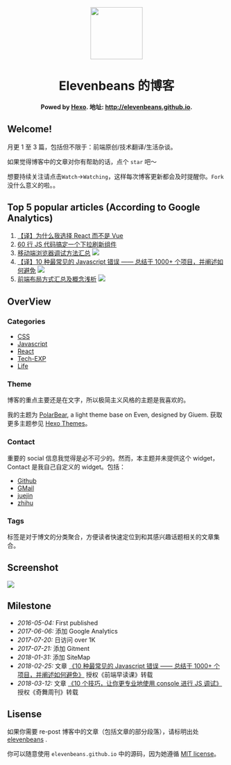 <div align="center">
<img width="120px" src="https://raw.githubusercontent.com/elevenBeans/Grocery/master/elevenbeans-black.png" />
</div>

<h1 align="center">Elevenbeans 的博客</h1>
<h4 align="center">Powed by <a href="https://hexo.io/">Hexo</a>. 地址: <a href="http://elevenbeans.github.io">http://elevenbeans.github.io</a>.
</h4>

## Welcome!

月更 1 至 3 篇，包括但不限于：前端原创/技术翻译/生活杂谈。

如果觉得博客中的文章对你有帮助的话，点个 `star` 吧～

想要持续关注请点击`Watch`->`Watching`，这样每次博客更新都会及时提醒你。`Fork` 没什么意义的啦。。

## **Top 5 popular articles** (According to Google Analytics)

1. [【译】为什么我选择 React 而不是 Vue](http://elevenbeans.github.io/2017/07/19/Why-React/)
2. [60 行 JS 代码搞定一个下拉刷新组件](http://elevenbeans.github.io/2017/09/19/pull-to-refresh/)
3. [移动端浏览器调试方法汇总](http://elevenbeans.github.io/2017/06/06/%E7%A7%BB%E5%8A%A8%E7%AB%AF%E6%B5%8F%E8%A7%88%E5%99%A8%E8%B0%83%E8%AF%95%E6%96%B9%E6%B3%95%E6%B1%87%E6%80%BB/) [![](https://badge.juejin.im/entry/5937c9c5a22b9d0058120b7d/likes.svg?style=flat-square)](https://juejin.im/entry/5937c9c5a22b9d0058120b7d/detail)
4. [【译】10 种最常见的 Javascript 错误 —— 总结于 1000+ 个项目，并阐述如何避免](http://elevenbeans.github.io/2018/02/05/top-10-javascript-errors/) [![](https://badge.juejin.im/entry/5a7917c96fb9a063435eba47/likes.svg?style=flat-square)](https://juejin.im/entry/5a7917c96fb9a063435eba47/detail)
5. [前端布局方式汇总及概念浅析](http://elevenbeans.github.io/2018/01/12/front-end-layout-methods/) [![](https://badge.juejin.im/entry/5a5c6ca151882573450181b9/likes.svg?style=flat-square)](https://juejin.im/entry/5a5c6ca151882573450181b9/detail)

## OverView

### Categories

+ [CSS](http://elevenbeans.github.io/categories/CSS/)
+ [Javascript](http://elevenbeans.github.io/categories/Javascript/)
+ [React](http://elevenbeans.github.io/categories/React/)
+ [Tech-EXP](http://elevenbeans.github.io/categories/Tech-EXP/)
+ [Life](http://elevenbeans.github.io/categories/Life/)

### Theme

博客的重点主要还是在文字，所以极简主义风格的主题是我喜欢的。

我的主题为 [PolarBear](https://github.com/frostfan/hexo-theme-polarbear), a light theme base on Even, designed by Giuem. 获取更多主题参见 [Hexo Themes](https://hexo.io/themes/)。

### Contact

重要的 social 信息我觉得是必不可少的。然而，本主题并未提供这个 widget，Contact 是我自己自定义的 widget。包括：

+ [Github](https://github.com/elevenbeans)
+ [GMail](mailto://elevenbeansf2e@gmail.com)
+ [juejin](https://juejin.im/user/587fce9361ff4b006522519e)
+ [zhihu](https://www.zhihu.com/people/shi-yike-dou-zi/activities)

### Tags

标签是对于博文的分类聚合，方便读者快速定位到和其感兴趣话题相关的文章集合。

## Screenshot

![](https://raw.githubusercontent.com/elevenbeans/grocery/master/contactLogo/ScreenShot.png)

## Milestone

+ *2016-05-04:* First published
+ *2017-06-06:* 添加 Google Analytics
+ *2017-07-20:* 日访问 over 1K
+ *2017-07-21:* 添加 Gitment
+ *2018-01-31:* 添加 SiteMap
+ *2018-02-25:* 文章 [《10 种最常见的 Javascript 错误 —— 总结于 1000+ 个项目，并阐述如何避免》](http://elevenbeans.github.io/2018/02/05/top-10-javascript-errors/) 授权《前端早读课》转载
+ *2018-03-12:* 文章 [《10 个技巧，让你更专业地使用 console 进行 JS 调试》](http://localhost:4000/2018/03/10/10-Tips-for-JS-Debugging-with-Console/) 授权《奇舞周刊》转载

## Lisense

如果你需要 re-post 博客中的文章（包括文章的部分段落），请标明出处 <a href="http://elevenbeans.github.io">elevenbeans</a> .

你可以随意使用 `elevenbeans.github.io` 中的源码，因为她遵循 [MIT license](https://mit-license.org/)。
